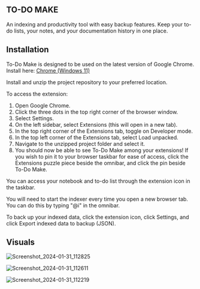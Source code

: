 ## TO-DO MAKE
An indexing and productivity tool with easy backup features. Keep your to-do lists, your notes, and your documentation history in one place.

## Installation
To-Do Make is designed to be used on the latest version of Google Chrome. Install here: <a href="https://www.google.com/intl/en_uk/chrome/">Chrome (Windows 11)</a>

Install and unzip the project repository to your preferred location.

To access the extension:
1. Open Google Chrome.
2. Click the three dots in the top right corner of the browser window.
3. Select Settings.
4. On the left sidebar, select Extensions (this will open in a new tab).
5. In the top right corner of the Extensions tab, toggle on Developer mode.
6. In the top left corner of the Extensions tab, select Load unpacked.
7. Navigate to the unzipped project folder and select it.
8. You should now be able to see To-Do Make among your extensions! If you wish to pin it to your browser taskbar for ease of access, click the Extensions puzzle piece beside the omnibar, and click the pin beside To-Do Make.

You can access your notebook and to-do list through the extension icon in the taskbar.

You will need to start the indexer every time you open a new browser tab. You can do this by typing "@i" in the omnibar.

To back up your indexed data, click the extension icon, click Settings, and click Export indexed data to backup (JSON).



## Visuals
![Screenshot_2024-01-31_112825](/uploads/5526daa146a580834e543d4107ea97ed/Screenshot_2024-01-31_112825.png)

![Screenshot_2024-01-31_112611](/uploads/0347234f7e7507a37851b03f27e71f97/Screenshot_2024-01-31_112611.png)

![Screenshot_2024-01-31_112219](/uploads/f1c2acda686f8d0a21a25ae4fef7dd9f/Screenshot_2024-01-31_112219.png)


